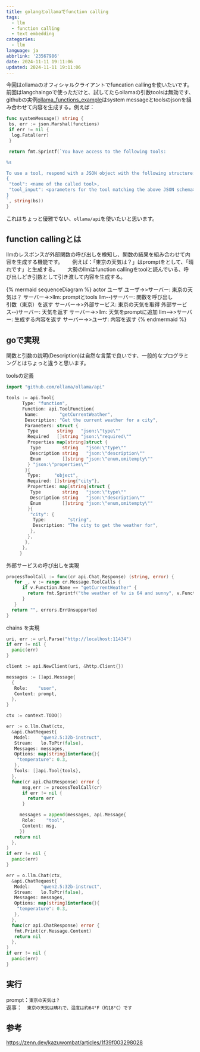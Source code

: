 ```yaml
---
title: golangとollamaでfunction calling
tags:
  - llm
  - function calling
  - text embedding
categories:
  - llm
language: ja
abbrlink: '23567986'
date: 2024-11-11 19:11:06
updated: 2024-11-11 19:11:06
---
```


今回はollamaのオフィシャルクライアントでfuncation callingを使いたいです。　　
前回はlangchaingoで使っただけと、試してたらollamaの引数toolsは無効です、githubの実例[ollama_functions_example](https://github.com/tmc/langchaingo/blob/main/examples/ollama-functions-example/ollama_functions_example.go)はsystem messageとtoolsのjsonを組み合わせて内容を生成する。例えば：

```go
func systemMessage() string {
 bs, err := json.Marshal(functions)
 if err != nil {
  log.Fatal(err)
 }

 return fmt.Sprintf(`You have access to the following tools:

%s

To use a tool, respond with a JSON object with the following structure: 
{
 "tool": <name of the called tool>,
 "tool_input": <parameters for the tool matching the above JSON schema>
}
`, string(bs))
}
```

これはちょっと優雅でない、`ollama/api`を使いたいと思います。

## function callingとは
<!-- more -->
llmのレスポンスが外部関数の呼び出しを検知し、関数の結果を組み合わせて内容を生成する機能です。　　
例えば：「東京の天気は？」はpromptをとして、「晴れです」と生成する。　　
大勢のllmはfunction callingをtoolと読んでいる、呼び出しどき引数として引き渡して内容を生成する。　　

<!-- 
primjs can't support exclude languages,
so we direct use hexo tag system
 -->

{% mermaid sequenceDiagram %}
    actor ユーザ
    ユーザ->>サーバー: 東京の天気は？
    サーバー->>llm: promptとtools
    llm--)サーバー: 関数を呼び出し<br/>引数（東京）を返す
    サーバー->>外部サービス: 東京の天気を取得
    外部サービス--)サーバー: 天気を返す
    サーバー->>llm: 天気をpromptに追加
    llm-->>サーバー: 生成する内容を返す
    サーバー->>ユーザ: 内容を返す
{% endmermaid %}

<!-- 
取得：しゅとく
 -->

## goで実現

関数と引数の説明(Description)は自然な言葉で良いです、一般的なプログラミングとはちょっと違うと思います。  

toolsの定義  

```go
import "github.com/ollama/ollama/api"

tools := api.Tool{
      Type: "function",
      Function: api.ToolFunction{
       Name:        "getCurrentWeather",
       Description: "Get the current weather for a city",
       Parameters: struct {
        Type       string   "json:\"type\""
        Required   []string "json:\"required\""
        Properties map[string]struct {
         Type        string   "json:\"type\""
         Description string   "json:\"description\""
         Enum        []string "json:\"enum,omitempty\""
        } "json:\"properties\""
       }{
        Type:     "object",
        Required: []string{"city"},
        Properties: map[string]struct {
         Type        string   "json:\"type\""
         Description string   "json:\"description\""
         Enum        []string "json:\"enum,omitempty\""
        }{
         "city": {
          Type:        "string",
          Description: "The city to get the weather for",
         },
        },
       },
      },
     }
```

外部サービスの呼び出しを実現

```go
processToolCall := func(cr api.Chat.Response) (string, error) {
   for _, v := range cr.Message.ToolCalls {
      if v.Function.Name == "getCurrentWeather" {
        return fmt.Sprintf("the weather of %v is 64 and sunny", v.Function.Arguments["city"]), nil
      }
   }
  return "", errors.ErrUnsupported
}
```

chains を実現

```go
uri, err := url.Parse("http://localhost:11434")
if err != nil {
  panic(err)
}

client := api.NewClient(uri, &http.Client{})

messages := []api.Message{
  {
   Role:    "user",
   Content: prompt,
  },
}

ctx := context.TODO()

err := o.llm.Chat(ctx,
  &api.ChatRequest{
   Model:    "qwen2.5:32b-instruct",
   Stream:   lo.ToPtr(false),
   Messages: messages,
   Options: map[string]interface{}{
    "temperature": 0.3,
   },
   Tools: []api.Tool{tools},
  },
  func(cr api.ChatResponse) error {
      msg,err := processToolCall(cr)
      if err != nil {
        return err
      }

     messages = append(messages, api.Message{
      Role:    "tool",
      Content: msg,
     })
   return nil
  },
)
if err != nil {
  panic(err)
}

err = o.llm.Chat(ctx,
  &api.ChatRequest{
   Model:    "qwen2.5:32b-instruct",
   Stream:   lo.ToPtr(false),
   Messages: messages,
   Options: map[string]interface{}{
    "temperature": 0.3,
   },
  },
  func(cr api.ChatResponse) error {
   fmt.Print(cr.Message.Content)
   return nil
  },
)
if err != nil {
  panic(err)
}
```

## 実行

prompt：`東京の天気は？`  
返事：　`東京の天気は晴れで、温度は約64°F（約18°C）です`

## 参考

<https://zenn.dev/kazuwombat/articles/1f39f003298028>

